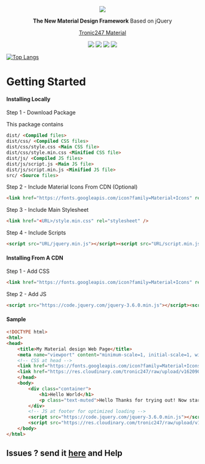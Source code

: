<p align="center"><img align="center" src="https://user-images.githubusercontent.com/76736580/123750797-a2be9f00-d8d4-11eb-9dce-13911244820e.png" /></p>
<p align="center"><b>The New Material Design Framework</b> Based on jQuery</p>
<p align="center"><a href="https://www.tronic247.com/material/">Tronic247 Material</a></p>
<p align="center"><img src="https://img.shields.io/github/stars/tronic247/material?style=flat-square"/>
<img src="https://img.shields.io/github/last-commit/tronic247/material?style=flat-square"/>
<img src="https://img.shields.io/github/issues/tronic247/material?style=flat-square"/>
<img src="https://img.shields.io/badge/Tronic247-Product-%23e41c26"/></p>

[![Top Langs](https://github-readme-stats.vercel.app/api/top-langs/?username=tronic247&repo=material&layout=compact)](https://github.com/tronic247/material)

# Getting Started

#### Installing Locally

  

Step 1 - Download Package

  
  
  

This package contains

  

```html
dist/ <Compiled files> 
dist/css/ <Compiled CSS files> 
dist/css/style.css <Main CSS file>
dist/css/style.min.css <Minified CSS file> 
dist/js/ <Compiled JS files> 
dist/js/script.js <Main JS file>
dist/js/script.min.js <Minified JS file>
src/ <Source files>
```

  
  

Step 2 - Include Material Icons From CDN (Optional)

  

```html
<link href="https://fonts.googleapis.com/icon?family=Material+Icons" rel="stylesheet" />
```

  
  

Step 3 - Include Main Stylesheet

  

```html
<link href="<URL>/style.min.css" rel="stylesheet" />
```

  
  

Step 4 - Include Scripts

  

```html
<script src="URL/jquery.min.js"></script><script src="URL/script.min.js"></script>
```

  
  
  

#### Installing From A CDN

  

Step 1 - Add CSS

  

```html
<link href="https://fonts.googleapis.com/icon?family=Material+Icons" rel="stylesheet" /><link href="https://res.cloudinary.com/tronic247/raw/upload/v1620900079/material.min.css" rel="stylesheet" />
```

  

Step 2 - Add JS

  

```html
<script src="https://code.jquery.com/jquery-3.6.0.min.js"></script><script src="https://res.cloudinary.com/tronic247/raw/upload/v1620900084/material.min.js"></script>
```

  
  
  

#### Sample

  

```html
<!DOCTYPE html>
<html>
<head>
	<title>My Material design Web Page</title>
	<meta name="viewport" content="minimum-scale=1, initial-scale=1, width=device-width">
	<!-- CSS at head -->
	<link href="https://fonts.googleapis.com/icon?family=Material+Icons" rel="stylesheet" />
	<link href="https://res.cloudinary.com/tronic247/raw/upload/v1620900079/material.min.css" rel="stylesheet" />
	</head>
	<body>
		<div class="container">
			<h1>Hello World</h1>
			<p class="text-muted">Hello Thanks for trying out! Now start designing</p>
		</div>
		<!-- JS at footer for optimized loading -->
		<script src="https://code.jquery.com/jquery-3.6.0.min.js"></script>
		<script src="https://res.cloudinary.com/tronic247/raw/upload/v1620900084/material.min.js"></script>
	</body>
</html>
```

## Issues ? send it [here](https://github.com/Tronic247/material/issues/new/choose) and Help 
